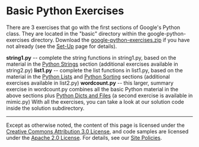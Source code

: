 Basic Python Exercises
======================

There are 3 exercises that go with the first sections of Google's Python
class. They are located in the "basic" directory within the
google-python-exercises directory. Download the
[google-python-exercises.zip](google-python-exercises.zip)
if you have not already (see the
[Set-Up](set-up.md) page for
details).

**string1.py** -- complete the string functions in string1.py, based on
the material in the [Python
Strings](strings.md) section
(additional exercises available in string2.py)
**list1.py** -- complete the list functions in list1.py, based on the
material in the [Python
Lists](lists.md) and [Python
Sorting](sorting.md) sections
(additional exercises available in list2.py)
**wordcount.py** -- this larger, summary exercise in wordcount.py
combines all the basic Python material in the above sections plus
[Python Dicts and
Files](dict-files.md) (a second
exercise is available in mimic.py)
With all the exercises, you can take a look at our solution code inside
the solution subdirectory.

----

Except as otherwise noted, the content of this page is licensed under
the [Creative Commons Attribution 3.0
License](http://creativecommons.org/licenses/by/3.0/), and code samples
are licensed under the [Apache 2.0
License](http://www.apache.org/licenses/LICENSE-2.0). For details, see
our [Site Policies](https://developers.google.com/terms/site-policies).
